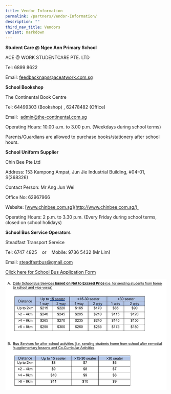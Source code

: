 ```yaml
---
title: Vendor Information
permalink: /partners/Vendor-Information/
description: ""
third_nav_title: Vendors
variant: markdown
---
```

**Student Care @ Ngee Ann Primary School**  

ACE @ WORK STUDENTCARE PTE. LTD

Tel: 6899 8622 

Email: [feedbacknaps@aceatwork.com.sg](mailto:feedbacknaps@aceatwork.com.sg)

  

**School Bookshop**

The Continental Book Centre 

Tel: 64499303 (Bookshop) , 62478482 (Office)

Email:  [admin@the-continental.com.sg](mailto:admin@the-continental.com.sg) 

Operating Hours: 10.00 a.m. to 3.00 p.m. (Weekdays during school terms) 

Parents/Guardians are allowed to purchase books/stationery after school hours. 

  

**School Uniform Supplier**

Chin Bee Pte Ltd 

Address: 153 Kampong Ampat, Jun Jie Industrial Building, #04-01, S(368326) 

Contact Person: Mr Ang Jun Wei  

Office No: 62967966 

Website: [www.chinbee.com.sg](http://www.chinbee.com.sg/) 

Operating Hours: 2 p.m. to 3.30 p.m. (Every Friday during school terms, closed on school holidays) 

  

**School Bus Service Operators**

Steadfast Transport Service 

Tel: 6747 4825    or    Mobile: 9736 5432 (Mr Lim)

Email: [steadfastbus@gmail.com](mailto:steadfastbus@gmail.com)

[Click here for School Bus Application Form](/files/2025%20Comms/Sch_Bus_Application_form_2026.pdf)

![](/images/schoolbus.JPG)